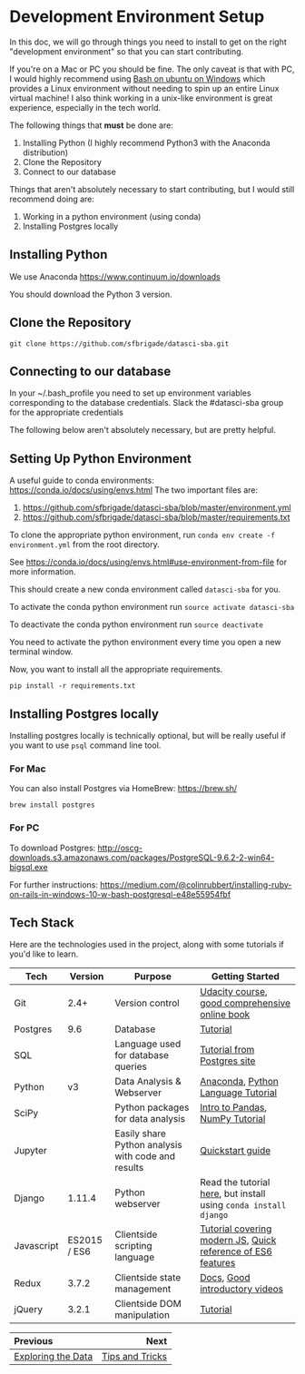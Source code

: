 # Development Environment Setup
In this doc, we will go through things you need to install to get on the right "development environment" so that you can start contributing.

If you're on a Mac or PC you should be fine. The only caveat is that with PC, I would highly recommend using [Bash on ubuntu on Windows](https://msdn.microsoft.com/en-us/commandline/wsl/about) which provides a Linux environment without needing to spin up an entire Linux virtual machine! I also think working in a unix-like environment is great experience, especially in the tech world.

The following things that **must** be done are:

1. Installing Python (I highly recommend Python3 with the Anaconda distribution)
2. Clone the Repository
3. Connect to our database

Things that aren't absolutely necessary to start contributing, but I would still recommend doing are:

1. Working in a python environment (using conda)
2. Installing Postgres locally

## Installing Python
We use Anaconda
https://www.continuum.io/downloads

You should download the Python 3 version.

## Clone the Repository
`git clone https://github.com/sfbrigade/datasci-sba.git`

## Connecting to our database
In your ~/.bash_profile you need to set up environment variables corresponding to the database credentials. Slack the #datasci-sba group for the appropriate credentials

The following below aren't absolutely necessary, but are pretty helpful.

## Setting Up Python Environment
A useful guide to conda environments: https://conda.io/docs/using/envs.html
The two important files are:
1. https://github.com/sfbrigade/datasci-sba/blob/master/environment.yml
2. https://github.com/sfbrigade/datasci-sba/blob/master/requirements.txt

To clone the appropriate python environment, run
`conda env create -f environment.yml`
from the root directory.

See https://conda.io/docs/using/envs.html#use-environment-from-file for more information.

This should create a new conda environment called `datasci-sba` for you.

To activate the conda python environment run
`source activate datasci-sba`

To deactivate the conda python environment run
`source deactivate`

You need to activate the python environment every time you open a new terminal window.

Now, you want to install all the appropriate requirements.

`pip install -r requirements.txt`

## Installing Postgres locally
Installing postgres locally is technically optional, but will be really useful if you want to use `psql` command line tool. 

### For Mac
You can also install Postgres via HomeBrew: https://brew.sh/

`brew install postgres`

### For PC
To download Postgres: http://oscg-downloads.s3.amazonaws.com/packages/PostgreSQL-9.6.2-2-win64-bigsql.exe

For further instructions: https://medium.com/@colinrubbert/installing-ruby-on-rails-in-windows-10-w-bash-postgresql-e48e55954fbf

## Tech Stack

Here are the technologies used in the project, along with some tutorials if you'd like to learn.

| Tech | Version | Purpose | Getting Started |
|------|---------|---------|-----------------|
| Git | 2.4+ | Version control | [Udacity course](https://classroom.udacity.com/courses/ud775), [good comprehensive online book](https://git-scm.com/book/en/v2) |
| Postgres | 9.6 | Database | [Tutorial](https://www.postgresql.org/docs/8.0/static/tutorial.html) |
| SQL | |  Language used for database queries | [Tutorial from Postgres site](https://www.postgresql.org/docs/8.0/static/tutorial-sql.html) |
| Python | v3 | Data Analysis & Webserver | [Anaconda](https://www.continuum.io/downloads), [Python Language Tutorial](https://docs.python.org/3/tutorial/) |
| SciPy | | Python packages for data analysis | [Intro to Pandas](http://pandas.pydata.org/pandas-docs/stable/10min.html), [NumPy Tutorial](https://docs.scipy.org/doc/numpy-dev/user/quickstart.html) |
| Jupyter | | Easily share Python analysis with code and results | [Quickstart guide](https://jupyter-notebook-beginner-guide.readthedocs.io/en/latest/) |
| Django | 1.11.4 | Python webserver | Read the tutorial [here](https://docs.djangoproject.com/en/1.11/intro/), but install using `conda install django` |
| Javascript | ES2015 / ES6 | Clientside scripting language | [Tutorial covering modern JS](https://javascript.info/), [Quick reference of ES6 features](http://es6-features.org/) |
| Redux | 3.7.2 | Clientside state management | [Docs](http://redux.js.org/), [Good introductory videos](https://egghead.io/courses/getting-started-with-redux) |
| jQuery | 3.2.1 | Clientside DOM manipulation | [Tutorial](https://www.tutorialspoint.com/jquery/jquery-overview.htm) |

| Previous | Next |
|:---------|-----:|
| [Exploring the Data](./01_exploring_the_data.md) | [Tips and Tricks](./03_tips_and_tricks.md) |

